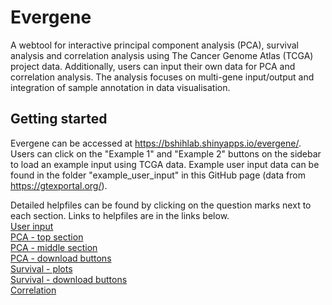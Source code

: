 # Evergene
A webtool for interactive principal component analysis (PCA), survival analysis and correlation analysis using The Cancer Genome Atlas (TCGA) project data. Additionally, users can input their own data for PCA and correlation analysis. The analysis focuses on multi-gene input/output and integration of sample annotation in data visualisation.

## Getting started
Evergene can be accessed at https://bshihlab.shinyapps.io/evergene/. Users can click on the "Example 1" and "Example 2" buttons on the sidebar to load an example input using TCGA data. Example user input data can be found in the folder "example_user_input" in this GitHub page (data from https://gtexportal.org/).

Detailed helpfiles can be found by clicking on the question marks next to each section. Links to helpfiles are in the links below.\
[User input](https://github.com/bshihlab/evergene/blob/main/evergene/helpfiles/userinput.md)\
[PCA - top section](https://github.com/bshihlab/evergene/blob/main/evergene/helpfiles/pca1.md)\
[PCA - middle section](https://github.com/bshihlab/evergene/blob/main/evergene/helpfiles/pca1.md)\
[PCA - download buttons](https://github.com/bshihlab/evergene/blob/main/evergene/helpfiles/pca3.md)\
[Survival - plots](https://github.com/bshihlab/evergene/blob/main/evergene/helpfiles/survival1.md)\
[Survival - download buttons](https://github.com/bshihlab/evergene/blob/main/evergene/helpfiles/survival2.md)\
[Correlation](https://github.com/bshihlab/evergene/blob/main/evergene/helpfiles/correlation.md)

